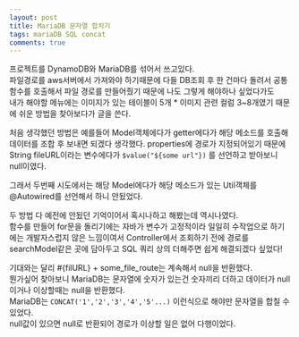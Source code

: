 ```yaml
---
layout: post
title: MariaDB 문자열 합치기
tags: mariaDB SQL concat
comments: true
---
```

프로젝트를 DynamoDB와 MariaDB를 섞어서 쓰고있다.  
파일경로를 aws서버에서 가져와야 하기때문에 다들 DB조회 후 한 건마다 돌려서 공통 함수를 호출해서 파일 경로를 만들어줬기 때문에 나도 그렇게 해야하나 싶었다가도  
내가 해야할 메뉴에는 이미지가 있는 테이블이 5개 * 이미지 관련 컬럼 3~8개였기 때문에 쉬운 방법을 찾아보다가 글을 쓴다.  

처음 생각했던 방법은 예를들어 Model객체에다가 getter에다가 해당 메소드를 호출해 데이터를 조합 후 보내면 되겠다 생각했다.  properties에 경로가 지정되어있기 때문에 String fileURL이라는 변수에다가 ```$value("${some url"})``` 를 선언하고 받아보니 null이였다.  

그래서 두번째 시도에서는 해당 Model에다가 해당 메소드가 있는 Util객체를 @Autowired를 선언해서 하니 안됬었다.

두 방법 다 예전에 안됬던 기억이어서 혹시나하고 해봤는데 역시나였다.  
함수를 만들어 for문을 돌리기에는 자바가 변수가 고정적이라 일일히 수작업으로 하기에는 개발자스럽지 않은 느낌이여서 Controller에서 조회하기 전에 경로를 searchModel같은 곳에 담아두고 SQL 쿼리 상의 더해주면 쉽게 해결되겠다 싶었다!  

기대와는 달리 #{filURL} + some_file_route는 계속해서 null을 반환했다.  
뭔가싶어 찾아보니 MariaDB는 문자열에 숫자가 있는건 숫자끼리 더하고 데이터가 null이거나 이상할때는 null을 반환했다.  
MariaDB는 ```CONCAT('1','2','3','4','5'...)``` 이런식으로 해야만 문자열을 합칠 수 있었다.  
null값이 있으면 null로 반환되어 경로가 이상할 일은 없어 다행이었다.